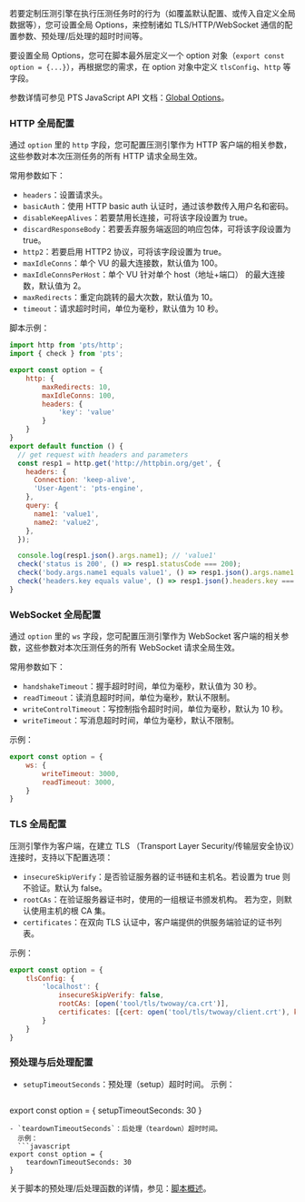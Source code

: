 若要定制压测引擎在执行压测任务时的行为（如覆盖默认配置、或传入自定义全局数据等），您可设置全局 Options，来控制诸如 TLS/HTTP/WebSocket 通信的配置参数、预处理/后处理的超时时间等。

要设置全局 Options，您可在脚本最外层定义一个 option 对象（`export const option = {...}`），再根据您的需求，在 option 对象中定义 `tlsConfig`、`http` 等字段。

参数详情可参见 PTS JavaScript API 文档：[Global Options](https://pts-js-api-1258344701.cos-website.ap-nanjing.myqcloud.com/docs/interfaces/global.Option.html)。


### HTTP 全局配置

通过 `option` 里的 `http` 字段，您可配置压测引擎作为 HTTP 客户端的相关参数，这些参数对本次压测任务的所有 HTTP 请求全局生效。

常用参数如下：
- `headers`：设置请求头。
- `basicAuth`：使用 HTTP basic auth 认证时，通过该参数传入用户名和密码。
- `disableKeepAlives`：若要禁用长连接，可将该字段设置为 true。
- `discardResponseBody`：若要丢弃服务端返回的响应包体，可将该字段设置为 true。
- `http2`：若要启用 HTTP2 协议，可将该字段设置为 true。
- `maxIdleConns`：单个 VU 的最大连接数，默认值为 100。
- `maxIdleConnsPerHost`：单个 VU 针对单个 host（地址+端口） 的最大连接数，默认值为 2。
- `maxRedirects`：重定向跳转的最大次数，默认值为 10。
- `timeout`：请求超时时间，单位为毫秒，默认值为 10 秒。


脚本示例：
```javascript
import http from 'pts/http';
import { check } from 'pts';

export const option = {
    http: {
        maxRedirects: 10,
        maxIdleConns: 100,
        headers: {
            'key': 'value'
        }
    }
}
export default function () {
  // get request with headers and parameters
  const resp1 = http.get('http://httpbin.org/get', {
    headers: {
      Connection: 'keep-alive',
      'User-Agent': 'pts-engine',
    },
    query: {
      name1: 'value1',
      name2: 'value2',
    },
  });

  console.log(resp1.json().args.name1); // 'value1'
  check('status is 200', () => resp1.statusCode === 200);
  check('body.args.name1 equals value1', () => resp1.json().args.name1 === 'value1');
  check('headers.key equals value', () => resp1.json().headers.key === 'value')
}
```

### WebSocket 全局配置

通过 `option` 里的 `ws` 字段，您可配置压测引擎作为 WebSocket 客户端的相关参数，这些参数对本次压测任务的所有 WebSocket 请求全局生效。

常用参数如下：
- `handshakeTimeout`：握手超时时间，单位为毫秒，默认值为 30 秒。
- `readTimeout`：读消息超时时间，单位为毫秒，默认不限制。
- `writeControlTimeout`：写控制指令超时时间，单位为毫秒，默认为 10 秒。
- `writeTimeout`：写消息超时时间，单位为毫秒，默认不限制。

示例：
```javascript
export const option = {
    ws: {
        writeTimeout: 3000,
        readTimeout: 3000,
    }
}
```


### TLS 全局配置
压测引擎作为客户端，在建立 TLS （Transport Layer Security/传输层安全协议）连接时，支持以下配置选项：
- `insecureSkipVerify`：是否验证服务器的证书链和主机名。若设置为 true 则不验证。默认为 false。
- `rootCAs`：在验证服务器证书时，使用的一组根证书颁发机构。 若为空，则默认使用主机的根 CA 集。
- `certificates`：在双向 TLS 认证中，客户端提供的供服务端验证的证书列表。

示例：
```javascript
export const option = {
    tlsConfig: {
        'localhost': {
            insecureSkipVerify: false,
            rootCAs: [open('tool/tls/twoway/ca.crt')],
            certificates: [{cert: open('tool/tls/twoway/client.crt'), key: open('tool/tls/twoway/client.key')}]
        }
    }
}
```

### 预处理与后处理配置
- `setupTimeoutSeconds`：预处理（setup）超时时间。
  示例：
  ```javascript
export const option = {
    setupTimeoutSeconds: 30
}
```
- `teardownTimeoutSeconds`：后处理（teardown）超时时间。
  示例：
  ```javascript
export const option = {
    teardownTimeoutSeconds: 30
}
```

关于脚本的预处理/后处理函数的详情，参见：[脚本概述](https://iwiki.woa.com/pages/viewpage.action?pageId=1440207985)。
